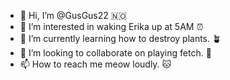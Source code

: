 - 👋 Hi, I’m @GusGus22 🇳🇴
- 👀 I’m interested in waking Erika up at 5AM ⏰
- 🌱 I’m currently learning how to destroy plants. 🪴
- 💞️ I’m looking to collaborate on playing fetch. 🥎
- 📫 How to reach me meow loudly. 🐱

<!---
GusGus22/GusGus22 is a ✨ special ✨ repository because its `README.md` (this file) appears on your GitHub profile.
You can click the Preview link to take a look at your changes.
--->
